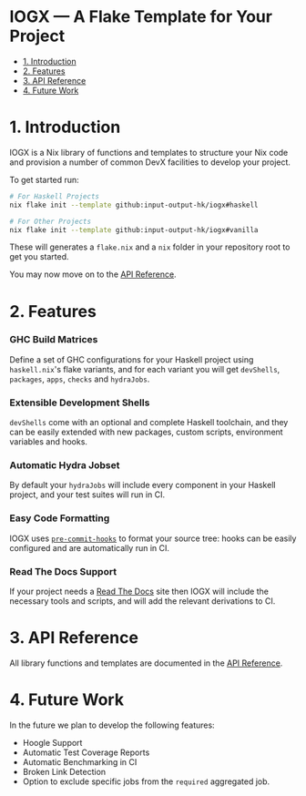 # IOGX — A Flake Template for Your Project <!-- omit in toc -->

- [1. Introduction](#1-introduction)
- [2. Features](#2-features)
- [3. API Reference](#3-api-reference)
- [4. Future Work](#4-future-work)

# 1. Introduction 

IOGX is a Nix library of functions and templates to structure your Nix code and provision a number of common DevX facilities to develop your project.

To get started run: 
```bash
# For Haskell Projects
nix flake init --template github:input-output-hk/iogx#haskell

# For Other Projects
nix flake init --template github:input-output-hk/iogx#vanilla
```

These will generates a `flake.nix` and a `nix` folder in your repository root to get you started. 

You may now move on to the [API Reference](./doc/options.md).

# 2. Features

### GHC Build Matrices <!-- omit in toc -->

Define a set of GHC configurations for your Haskell project using `haskell.nix`'s flake variants, and for each variant you will get `devShells`, `packages`, `apps`, `checks` and `hydraJobs`. 

### Extensible Development Shells <!-- omit in toc -->
  
`devShells` come with an optional and complete Haskell toolchain, and they can be easily extended with new packages, custom scripts, environment variables and hooks.

### Automatic Hydra Jobset <!-- omit in toc -->
    
By default your `hydraJobs` will include every component in your Haskell project, and your test suites will run in CI. 

### Easy Code Formatting <!-- omit in toc -->
 
IOGX uses [`pre-commit-hooks`](https://github.com/cachix/pre-commit-hooks.nix) to format your source tree: hooks can be easily configured and are automatically run in CI.

### Read The Docs Support <!-- omit in toc -->

If your project needs a [Read The Docs](https://readthedocs.org) site then IOGX will include the necessary tools and scripts, and will add the relevant derivations to CI.

# 3. API Reference 

All library functions and templates are documented in the [API Reference](./doc/options.md).

# 4. Future Work

In the future we plan to develop the following features:

- Hoogle Support
- Automatic Test Coverage Reports
- Automatic Benchmarking in CI
- Broken Link Detection 
- Option to exclude specific jobs from the `required` aggregated job.